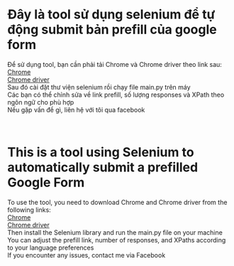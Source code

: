 <h1>Đây là tool sử dụng selenium để tự động submit bản prefill của google form</h1>
<p>Để sử dụng tool, bạn cần phải tải Chrome và Chrome driver theo link sau:
  <br><a href="https://storage.googleapis.com/chrome-for-testing-public/122.0.6261.94/win64/chrome-win64.zip">Chrome</a>
  <br><a href="https://storage.googleapis.com/chrome-for-testing-public/122.0.6261.94/win64/chromedriver-win64.zip">Chrome driver</a>
  <br>Sau đó cài đặt thư viện selenium rồi chạy file main.py trên máy
  <br>Các bạn có thể chỉnh sửa về link prefill, số lượng responses và XPath theo ngôn ngữ cho phù hợp
  <br>Nếu gặp vấn đề gì, liên hệ với tôi qua facebook
</p>
<br>
<h1>This is a tool using Selenium to automatically submit a prefilled Google Form</h1>
<p>To use the tool, you need to download Chrome and Chrome driver from the following links:
  <br><a href="https://storage.googleapis.com/chrome-for-testing-public/122.0.6261.94/win64/chrome-win64.zip">Chrome</a>
  <br><a href="https://storage.googleapis.com/chrome-for-testing-public/122.0.6261.94/win64/chromedriver-win64.zip">Chrome driver</a>
  <br>Then install the Selenium library and run the main.py file on your machine
  <br>You can adjust the prefill link, number of responses, and XPaths according to your language preferences
  <br>If you encounter any issues, contact me via Facebook

